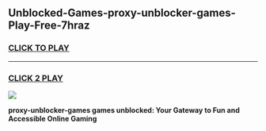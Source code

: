 
## Unblocked-Games-proxy-unblocker-games-Play-Free-7hraz
<h3>
<a href="https://premium76.site?title=proxy-unblocker-games&ref=18A">CLICK TO PLAY</a></h3>
<hr>

<h3>
<a href="https://premium76.site?title=proxy-unblocker-games&ref=18A">CLICK 2 PLAY</a>
  
</h3>

<a href="https://premium76.site?title=proxy-unblocker-games&ref=18A"><img src="https://clearcache.store/games.png"></a>


**proxy-unblocker-games games unblocked: Your Gateway to Fun and Accessible Online Gaming**
